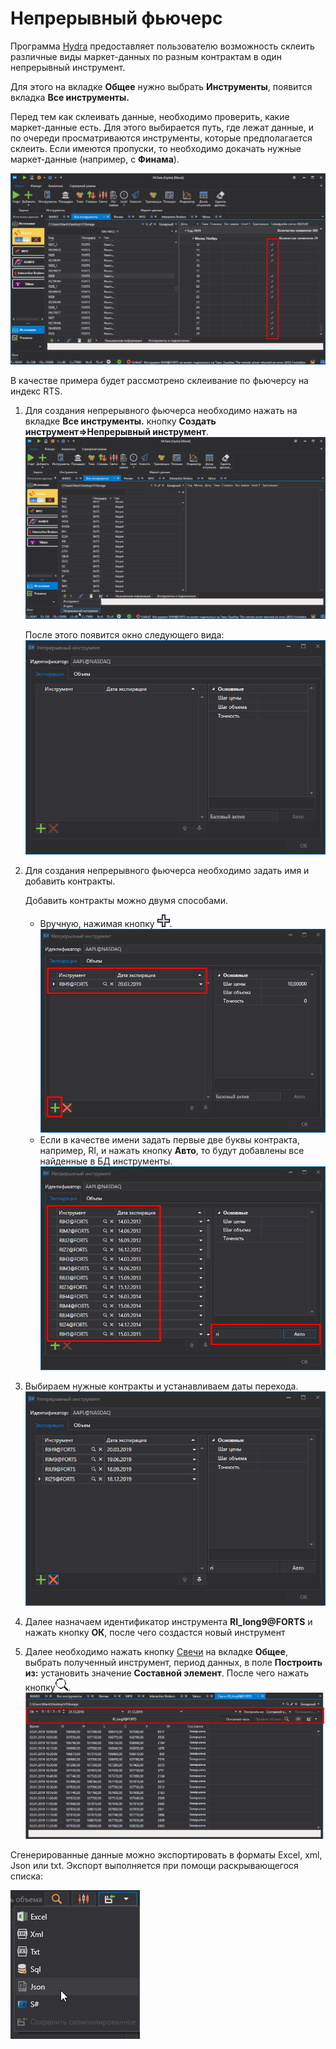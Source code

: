 # Непрерывный фьючерс

Программа [Hydra](../../hydra.md) предоставляет пользователю возможность склеить различные виды маркет\-данных по разным контрактам в один непрерывный инструмент.

Для этого на вкладке **Общее** нужно выбрать **Инструменты**, появится вкладка **Все инструменты.**

Перед тем как склеивать данные, необходимо проверить, какие маркет\-данные есть. Для этого выбирается путь, где лежат данные, и по очереди просматриваются инструменты, которые предполагается склеить. Если имеются пропуски, то необходимо докачать нужные маркет\-данные (например, с **Финама**).

![HydraGluingCheckData](../../../images/hydragluingcheckdata.png)

В качестве примера будет рассмотрено склеивание по фьючерсу на индекс RTS.

1. Для создания непрерывного фьючерса необходимо нажать на вкладке **Все инструменты.** кнопку **Создать инструмент\=\>Непрерывный инструмент**.![Hydra Gluing Check Data 00](../../../images/hydragluingcheckdata_00.png)

   После этого появится окно следующего вида:![HydraGluingWindow](../../../images/hydragluingwindow.png)
2. Для создания непрерывного фьючерса необходимо задать имя и добавить контракты.

   Добавить контракты можно двумя способами.
   - Вручную, нажимая кнопку ![hydra add](../../../images/hydra_add.png).![HydraGluingCSCustom](../../../images/hydragluingcscustom.png)
   - Если в качестве имени задать первые две буквы контракта, например, RI, и нажать кнопку **Авто**, то будут добавлены все найденные в БД инструменты.![HydraGluingCSAuto](../../../images/hydragluingcsauto.png)
3. Выбираем нужные контракты и устанавливаем даты перехода. ![Hydra GluingCSAuto 00](../../../images/hydragluingcsauto_00.png)
4. Далее назначаем идентификатор инструмента **RI\_long9@FORTS** и нажать кнопку **ОК**, после чего создастся новый инструмент
5. Далее необходимо нажать кнопку [Свечи](../working_with_data/view_and_export/candles.md) на вкладке **Общее**, выбрать полученный инструмент, период данных, в поле **Построить из:** установить значение **Составной элемент**. После чего нажать кнопку![hydra find](../../../images/hydra_find.png).![HydraGluingTrades](../../../images/hydragluingtrades.png)

Сгенерированные данные можно экспортировать в форматы Excel, xml, Json или txt. Экспорт выполняется при помощи раскрывающегося списка:

![hydra export](../../../images/hydra_export.png)
